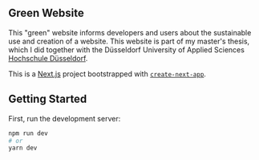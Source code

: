 ## Green Website

This "green" website informs developers and users about the sustainable use and creation of a website. This website is part of my master's thesis, which I did together with the Düsseldorf University of Applied Sciences [Hochschule Düsseldorf](https://hs-duesseldorf.de/).

This is a [Next.js](https://nextjs.org/) project bootstrapped with [`create-next-app`](https://github.com/vercel/next.js/tree/canary/packages/create-next-app).

## Getting Started

First, run the development server:

```bash
npm run dev
# or
yarn dev
```
